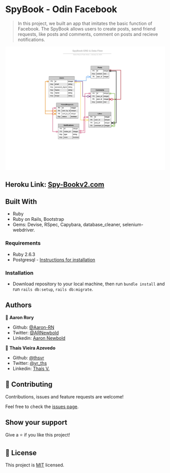 # SpyBook - Odin Facebook

> In this project, we built an app that imitates the basic function of Facebook. The SpyBook allows users to create posts, send friend requests, like posts and comments, comment on posts and recieve notifications.

![screenshot](docs/erd.jpeg)

## Heroku Link: [Spy-Bookv2.com](https://spybook-v2.herokuapp.com/)

## Built With

- Ruby
- Ruby on Rails, Bootstrap
- Gems: Devise, RSpec, Capybara, database_cleaner, selenium-webdriver.

### Requirements

* Ruby 2.6.3
* Postgresql - [Instructions for installation](https://www.howtoforge.com/tutorial/ruby-on-rails-ror-with-postgresql-on-ubuntu-16-04/)

### Installation

* Download repository to your local machine, then run `bundle install` and run `rails db:setup`, `rails db:migrate`.

## Authors

👤 **Aaron Rory**

- Github: [@Aaron-RN](https://github.com/Aaron-RN)
- Twitter: [@ARNewbold](https://twitter.com/ARNewbold)
- Linkedin: [Aaron Newbold](https://www.linkedin.com/in/aaron-newbold-1b9233187/)

👤 **Thaís Vieira Azevedo**

- Github: [@thsvr](https://github.com/githubhandle)
- Twitter: [@vr_ths](https://twitter.com/vr_ths)
- Linkedin: [Thaís V.](https://www.linkedin.com/in/vr-ths-zd/)

## 🤝 Contributing

Contributions, issues and feature requests are welcome!

Feel free to check the [issues page](issues/).

## Show your support

Give a ⭐️ if you like this project!

## 📝 License

This project is [MIT](lic.url) licensed.
